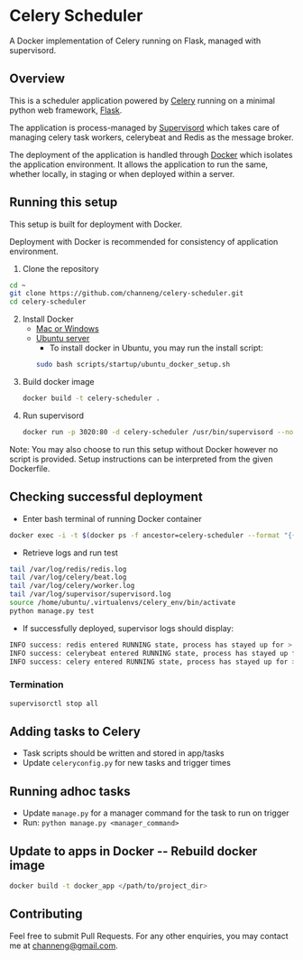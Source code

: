 # Celery Scheduler

A Docker implementation of Celery running on Flask, managed with supervisord.

## Overview

This is a scheduler application powered by [Celery](http://docs.celeryproject.org/en/latest/index.html) running on a minimal python web framework, [Flask](http://flask.pocoo.org/).

The application is process-managed by [Supervisord](http://supervisord.org/) which takes care of managing celery task workers, celerybeat and Redis as the message broker.

The deployment of the application is handled through [Docker](https://www.docker.com/what-docker) which isolates the application environment. It allows the application to run the same, whether locally, in staging or when deployed within a server.

## Running this setup

This setup is built for deployment with Docker.

Deployment with Docker is recommended for consistency of application environment.

1. Clone the repository
```bash
cd ~
git clone https://github.com/channeng/celery-scheduler.git
cd celery-scheduler
```

2. Install Docker
	- [Mac or Windows](https://docs.docker.com/engine/installation/)
	- [Ubuntu server](https://www.digitalocean.com/community/tutorials/how-to-install-and-use-docker-on-ubuntu-16-04)
		- To install docker in Ubuntu, you may run the install script:
		```bash
		sudo bash scripts/startup/ubuntu_docker_setup.sh
		```
2. Build docker image
	```bash
	docker build -t celery-scheduler .
	```
3. Run supervisord
	```bash
	docker run -p 3020:80 -d celery-scheduler /usr/bin/supervisord --nodaemon
	```

Note: You may also choose to run this setup without Docker however no script is provided. Setup instructions can be interpreted from the given Dockerfile.

## Checking successful deployment
- Enter bash terminal of running Docker container
```bash
docker exec -i -t $(docker ps -f ancestor=celery-scheduler --format "{{.ID}}") /bin/bash
```
- Retrieve logs and run test
```bash
tail /var/log/redis/redis.log
tail /var/log/celery/beat.log
tail /var/log/celery/worker.log
tail /var/log/supervisor/supervisord.log
source /home/ubuntu/.virtualenvs/celery_env/bin/activate
python manage.py test
```

- If successfully deployed, supervisor logs should display:
```bash
INFO success: redis entered RUNNING state, process has stayed up for > than 10 seconds (startsecs)
INFO success: celerybeat entered RUNNING state, process has stayed up for > than 10 seconds (startsecs)
INFO success: celery entered RUNNING state, process has stayed up for > than 10 seconds (startsecs)
```

### Termination

```bash
supervisorctl stop all
```

## Adding tasks to Celery

- Task scripts should be written and stored in app/tasks
- Update `celeryconfig.py` for new tasks and trigger times

## Running adhoc tasks

- Update `manage.py` for a manager command for the task to run on trigger
- Run: ```python manage.py <manager_command>```

## Update to apps in Docker -- Rebuild docker image
```bash
docker build -t docker_app </path/to/project_dir>
```

## Contributing
Feel free to submit Pull Requests.
For any other enquiries, you may contact me at channeng@gmail.com.

